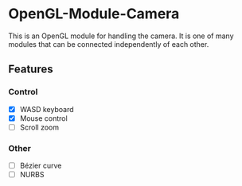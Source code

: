 # OpenGL-Module-Camera

This is an OpenGL module for handling the camera. 
It is one of many modules that can be connected independently of each other.

## Features

### Control

- [x] WASD keyboard
- [x] Mouse control
- [ ] Scroll zoom

### Other

- [ ] Bézier curve
- [ ] NURBS
